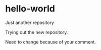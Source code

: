 # hello-world
Just another repository




Trying out the new repository.

Need to change because of your comment.
